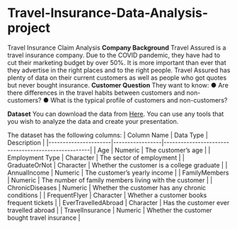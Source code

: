 # Travel-Insurance-Data-Analysis-project
Travel Insurance Claim Analysis
**Company Background**
Travel Assured is a travel insurance company. Due to the COVID pandemic, they have had to
cut their marketing budget by over 50%. It is more important than ever that they advertise in
the right places and to the right people.
Travel Assured has plenty of data on their current customers as well as people who got
quotes but never bought insurance.
**Customer Question**
They want to know:
● Are there differences in the travel habits between customers and non-customers?
● What is the typical profile of customers and non-customers?

**Dataset**
You can download the data from [Here]( https://s3.amazonaws.com/talent-assets.datacamp.com/travel_insurance.csv). You can use any tools that you wish to analyze the
data and create your presentation.

The dataset has the following columns:
| Column Name          | Data Type       | Description                                        |
|----------------------|-----------------|----------------------------------------------------|
| Age                  | Numeric         | The customer’s age                                 |
| Employment Type      | Character       | The sector of employment                           |
| GraduateOrNot        | Character       | Whether the customer is a college graduate          |
| AnnualIncome         | Numeric         | The customer’s yearly income                       |
| FamilyMembers        | Numeric         | The number of family members living with the customer |
| ChronicDiseases      | Numeric         | Whether the customer has any chronic conditions     |
| FrequentFlyer        | Character       | Whether a customer books frequent tickets           |
| EverTravelledAbroad  | Character       | Has the customer ever travelled abroad              |
| TravelInsurance      | Numeric         | Whether the customer bought travel insurance        |

